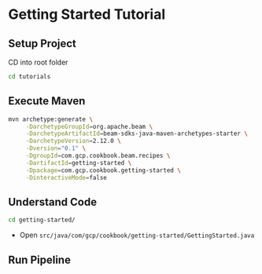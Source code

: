 # Getting Started Tutorial

## Setup Project
CD into root folder
```bash
cd tutorials
```

## Execute Maven
```bash
mvn archetype:generate \
     -DarchetypeGroupId=org.apache.beam \
     -DarchetypeArtifactId=beam-sdks-java-maven-archetypes-starter \
     -DarchetypeVersion=2.12.0 \
     -Dversion="0.1" \
     -DgroupId=com.gcp.cookbook.beam.recipes \
     -DartifactId=getting-started \
     -Dpackage=com.gcp.cookbook.getting-started \
     -DinteractiveMode=false
```

## Understand Code
```bash
cd getting-started/
```
- Open ```src/java/com/gcp/cookbook/getting-started/GettingStarted.java```

## Run Pipeline

